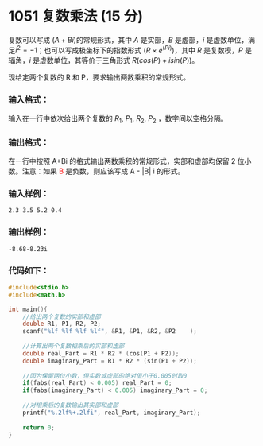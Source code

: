 # 1051 复数乘法 (15 分)
复数可以写成 $(A+Bi)$的常规形式，其中 $A$ 是实部，$B$ 是虚部，$i$ 是虚数单位，满足$i^{2}=−1$；也可以写成极坐标下的指数形式 $(R×e^{(Pi)})$，其中 $R$ 是复数模，$P$ 是辐角，$i$ 是虚数单位，其等价于三角形式 $R(cos(P)+isin(P))$。

现给定两个复数的 R 和 P，要求输出两数乘积的常规形式。
### 输入格式：
输入在一行中依次给出两个复数的 $R_{1}$, $P_{1}$, $R_{2}$, $P_2$ ，数字间以空格分隔。
### 输出格式：
在一行中按照 A+Bi</font> 的格式输出两数乘积的常规形式，实部和虚部均保留 2 位小数。注意：如果  <font color = "red" >B</font>  是负数，则应该写成  A - |B| i</font>  的形式。
### 输入样例：
```
2.3 3.5 5.2 0.4
```
### 输出样例：
```
-8.68-8.23i
```
### 代码如下：
```c
#include<stdio.h>
#include<math.h>

int main(){
    //给出两个复数的实部和虚部 
    double R1, P1, R2, P2;
    scanf("%lf %lf %lf %lf", &R1, &P1, &R2, &P2    );
    
    //计算出两个复数相乘后的实部和虚部 
    double real_Part = R1 * R2 * (cos(P1 + P2));
    double imaginary_Part = R1 * R2 * (sin(P1 + P2));
    
    //因为保留两位小数，但实数或虚部的绝对值小于0.005时取0 
    if(fabs(real_Part) < 0.005) real_Part = 0;
    if(fabs(imaginary_Part) < 0.005) imaginary_Part = 0;
    
    //对相乘后的复数输出其实部和虚部 
    printf("%.2lf%+.2lfi", real_Part, imaginary_Part);
    
    return 0;
} 
```